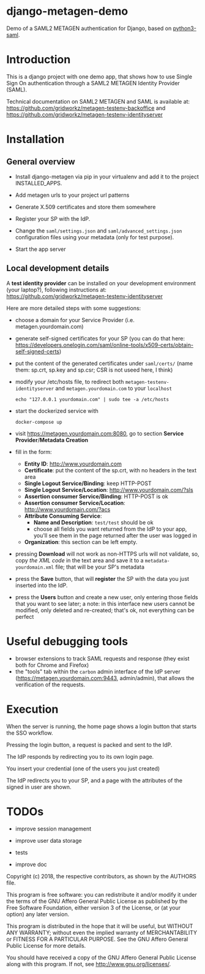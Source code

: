 # django-metagen-demo
Demo of a SAML2 METAGEN authentication for Django,
based on [python3-saml](https://github.com/onelogin/python3-saml).


# Introduction
This is a django project with one demo app, that shows how to use
Single Sign On authentication through a SAML2 METAGEN Identity Provider (SAML).

Technical documentation on SAML2 METAGEN and SAML is available at:
https://github.com/gridworkz/metagen-testenv-backoffice and
https://github.com/gridworkz/metagen-testenv-identityserver


# Installation

## General overview

* Install django-metagen via pip in your virtualenv and add it to the project INSTALLED_APPS.
* Add metagen urls to your project url patterns
* Generate X.509 certificates and store them somewhere
* Register your SP with the IdP.

* Change the ``saml/settings.json`` and ``saml/advanced_settings.json``
  configuration files using your metadata (only for test purpose).

* Start the app server


## Local development details

A **test identity provider** can be installed on your development environment (your laptop?), following instructions at:
https://github.com/gridworkz/metagen-testenv-identityserver

Here are more detailed steps with some suggestions:

* choose a domain for your Service Provider (i.e. metagen.yourdomain.com)

* generate self-signed certificates for your SP (you can do that here:
  https://developers.onelogin.com/saml/online-tools/x509-certs/obtain-self-signed-certs)

* put the content of the generated certificates under ``saml/certs/``
  (name them: sp.crt, sp.key and sp.csr; CSR is not useed here, I think)

* modify your /etc/hosts file, to redirect both
  ``metagen-testenv-identityserver`` and ``metagen.yourdomain.com`` to your ``localhost``
  ```
  echo "127.0.0.1 yourdomain.com" | sudo tee -a /etc/hosts
  ```

* start the dockerized service with
  ```
  docker-compose up
  ```

* visit https://metagen.yourdomain.com:8080, go to section
  **Service Provider**/**Metadata Creation**

* fill in the form:
    * **Entity ID**: http://www.yourdomain.com
    * **Certificate**: put the content of the sp.crt, with no headers in the text area
    * **Single Logout Service/Binding**: keep HTTP-POST
    * **Single Logout Service/Location**: http://www.yourdomain.com/?sls
    * **Assertion consumer Service/Binding**: HTTP-POST is ok
    * **Assertion consumer Service/Location**: http://www.yourdomain.com/?acs
    * **Attribute  Consuming Service**:
        * **Name and Description**: `test/test` should be ok
        * choose all fields you want returned from the IdP to your
          app, you'll see them in the page returned after the
          user was logged in
    * **Organization**: this section can be left empty.

* pressing **Download** will not work as non-HTTPS urls will not validate,
  so, copy *the XML code* in the text area and save it to a
  ``metadata-yourdomain.xml`` file; that will be your SP's metadata

* press the **Save** button, that will **register** the SP with the data
  you just inserted into the IdP.

* press the **Users** button and create a new user,
  only entering those fields that you want to see later;
  a note: in this interface new users cannot be modified, only deleted
  and re-created; that's ok, not everything can be perfect

# Useful debugging tools

- browser extensions to track SAML requests and response
  (they exist both for Chrome and Firefox)
- the "tools" tab within the ``carbon`` admin interface of the IdP server
  (https://metagen.yourdomain.com:9443, admin/admin), that allows the verification of the requests.


# Execution

When the server is running, the home page shows a login button that
starts the SSO workflow.

Pressing the login button, a request is packed and sent to the IdP.

The IdP responds by redirecting you to its own login page.

You insert your credential (one of the users you just created)

The IdP redirects you to your SP, and a page with the attributes of the
signed in user are shown.

# TODOs

- improve session management

- improve user data storage

- tests

- improve doc



Copyright (c) 2018, the respective contributors, as shown by the AUTHORS file.

This program is free software: you can redistribute it and/or modify
it under the terms of the GNU Affero General Public License as published
by the Free Software Foundation, either version 3 of the License, or
(at your option) any later version.

This program is distributed in the hope that it will be useful,
but WITHOUT ANY WARRANTY; without even the implied warranty of
MERCHANTABILITY or FITNESS FOR A PARTICULAR PURPOSE.  See the
GNU Affero General Public License for more details.

You should have received a copy of the GNU Affero General Public License
along with this program.  If not, see <http://www.gnu.org/licenses/>.
